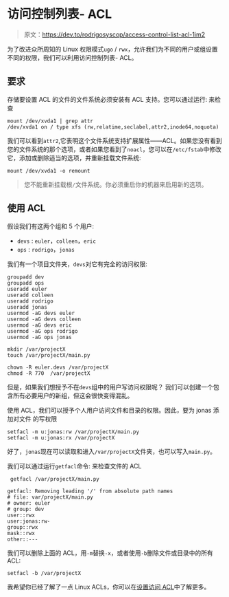 # 访问控制列表- ACL

> 原文：<https://dev.to/rodrigosyscop/access-control-list-acl-1im2>

为了改进众所周知的 Linux 权限模式`ugo` / `rwx`，允许我们为不同的用户或组设置不同的权限，我们可以利用访问控制列表- ACL。

## 要求

存储要设置 ACL 的文件的文件系统必须安装有 ACL 支持。您可以通过运行:
来检查

```
mount /dev/xvda1 | grep attr
/dev/xvda1 on / type xfs (rw,relatime,seclabel,attr2,inode64,noquota) 
```

我们可以看到`attr2`,它表明这个文件系统支持扩展属性——ACL。如果您没有看到您的文件系统的那个选项，或者如果您看到了`noacl`，您可以在`/etc/fstab`中修改它，添加或删除适当的选项，并重新挂载文件系统:

```
mount /dev/xvda1 -o remount 
```

> 您不能重新挂载根`/`文件系统。你必须重启你的机器来启用新的选项。

## 使用 ACL

假设我们有这两个组和 5 个用户:

*   `devs` : `euler`，`colleen`，`eric`
*   `ops` : `rodrigo`，`jonas`

我们有一个项目文件夹，`devs`对它有完全的访问权限:

```
groupadd dev
groupadd ops
useradd euler
useradd colleen
useradd rodrigo
useradd jonas
usermod -aG devs euler
usermod -aG devs colleen
usermod -aG devs eric
usermod -aG ops rodrigo
usermod -aG ops jonas

mkdir /var/projectX
touch /var/projectX/main.py

chown -R euler.devs /var/projectX
chmod -R 770  /var/projectX 
```

但是，如果我们想授予不在`devs`组中的用户写访问权限呢？
我们可以创建一个包含所有必要用户的新组，但这会很快变得混乱。

使用 ACL，我们可以授予个人用户访问文件和目录的权限。因此，要为 jonas 添加对文件
的写权限

```
setfacl -m u:jonas:rw /var/projectX/main.py
setfacl -m u:jonas:rx /var/projectX 
```

好了，`jonas`现在可以读取和进入`/var/projectX`文件夹，也可以写入`main.py`。

我们可以通过运行`getfacl`命令:
来检查文件的 ACL

```
 getfacl /var/projectX/main.py

getfacl: Removing leading '/' from absolute path names
# file: var/projectX/main.py
# owner: euler
# group: dev
user::rwx
user:jonas:rw-
group::rwx
mask::rwx
other::--- 
```

我们可以删除上面的 ACL，用`-m`替换`-x`，或者使用`-b`删除文件或目录中的所有 ACL:

```
setfacl -b /var/projectX 
```

我希望你已经了解了一点 Linux ACLs，你可以在[设置访问 ACL](https://access.redhat.com/documentation/en-us/red_hat_enterprise_linux/5/html/deployment_guide/s1-acls-setting)中了解更多。